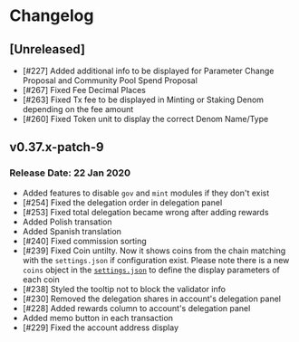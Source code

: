 # Changelog

## [Unreleased]
* [#227] Added additional info to be displayed for Parameter Change Proposal and Community Pool Spend Proposal
* [#267] Fixed Fee Decimal Places
* [#263] Fixed Tx fee to be displayed in Minting or Staking Denom depending on the fee amount
* [#260] Fixed Token unit to display the correct Denom Name/Type  

## v0.37.x-patch-9

### Release Date: 22 Jan 2020

* Added features to disable `gov` and `mint` modules if they don't exist
* [#254] Fixed the delegation order in delegation panel
* [#253] Fixed total delegation became wrong after adding rewards
* Added Polish transation
* Added Spanish translation
* [#240] Fixed commission sorting
* [#239] Fixed Coin untilty. Now it shows coins from the chain matching with the `settings.json` if configuration exist. Please note there is a new `coins` object in the [`settings.json`](https://github.com/forbole/big_dipper/blob/master/default_settings.json#L17) to define the display parameters of each coin
* [#238] Styled the tooltip not to block the validator info
* [#230] Removed the delegation shares in account's delegation panel
* [#228] Added rewards column to account's delegation panel
* Added memo button in each transaction
* [#229] Fixed the account address display
